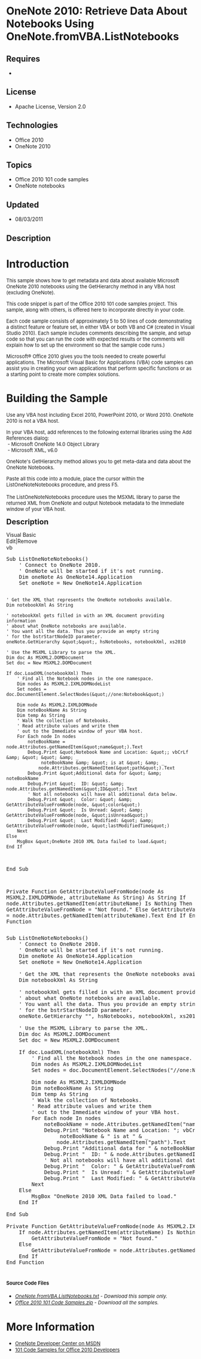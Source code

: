 # OneNote 2010: Retrieve Data About Notebooks Using OneNote.fromVBA.ListNotebooks
## Requires
- 
## License
- Apache License, Version 2.0
## Technologies
- Office 2010
- OneNote 2010
## Topics
- Office 2010 101 code samples
- OneNote notebooks
## Updated
- 08/03/2011
## Description

<h1>Introduction</h1>
<p><span style="font-size:small">This sample shows how to get metadata and data about available Microsoft OneNote 2010 notebooks using the GetHierarchy method in any VBA host (excluding OneNote).</span></p>
<p><span style="font-size:small">This code snippet is part of the Office 2010 101 code samples project. This sample, along with others, is offered here to incorporate directly in your code.</span></p>
<p><span style="font-size:small">Each code sample consists of approximately 5 to 50 lines of code demonstrating a distinct feature or feature set, in either VBA or both VB and C# (created in Visual Studio 2010). Each sample includes comments describing the
 sample, and setup code so that you can run the code with expected results or the comments will explain how to set up the environment so that the sample code runs.)</span></p>
<p><span style="font-size:small">Microsoft&reg; Office 2010 gives you the tools needed to create powerful applications. The Microsoft Visual Basic for Applications (VBA) code samples can assist you in creating your own applications that perform specific functions
 or as a starting point to create more complex solutions.</span></p>
<h1><span>Building the Sample</span></h1>
<p><span style="font-size:small">Use any VBA host including Excel 2010, PowerPoint 2010, or Word 2010. OneNote 2010 is not a VBA host.</span></p>
<p><span style="font-size:small">In your VBA host, add references to the following external libraries using the Add References dialog:</span><br>
<span style="font-size:small">&nbsp;- Microsoft OneNote 14.0 Object Library</span><br>
<span style="font-size:small">&nbsp;- Microsoft XML, v6.0</span></p>
<p><span style="font-size:small">OneNote's GetHierarchy method allows you to get meta-data and data about the OneNote Notebooks.</span></p>
<p><span style="font-size:small">Paste all this code into a module, place the cursor within the ListOneNoteNotebooks procedure, and press F5.</span><br>
<br>
<span style="font-size:small">The ListOneNoteNotebooks procedure uses the MSXML library to parse the returned XML from OneNote and output Notebook metadata to the Immediate window of your VBA host.</span></p>
<p><span style="font-size:20px; font-weight:bold">Description</span></p>
<div class="scriptcode">
<div class="pluginEditHolder" pluginCommand="mceScriptCode">
<div class="title"><span>Visual Basic</span></div>
<div class="pluginLinkHolder"><span class="pluginEditHolderLink">Edit</span>|<span class="pluginRemoveHolderLink">Remove</span></div>
<span class="hidden">vb</span>
<pre class="hidden">Sub ListOneNoteNotebooks()
    ' Connect to OneNote 2010.
    ' OneNote will be started if it's not running.
    Dim oneNote As OneNote14.Application
    Set oneNote = New OneNote14.Application
    
    ' Get the XML that represents the OneNote notebooks available.
    Dim notebookXml As String
    
    ' notebookXml gets filled in with an XML document providing information
    ' about what OneNote notebooks are available.
    ' You want all the data. Thus you provide an empty string
    ' for the bstrStartNodeID parameter.
    oneNote.GetHierarchy &quot;&quot;, hsNotebooks, notebookXml, xs2010
    
    ' Use the MSXML Library to parse the XML.
    Dim doc As MSXML2.DOMDocument
    Set doc = New MSXML2.DOMDocument
    
    If doc.LoadXML(notebookXml) Then
        ' Find all the Notebook nodes in the one namespace.
        Dim nodes As MSXML2.IXMLDOMNodeList
        Set nodes = doc.DocumentElement.SelectNodes(&quot;//one:Notebook&quot;)
            
        Dim node As MSXML2.IXMLDOMNode
        Dim noteBookName As String
        Dim temp As String
        ' Walk the collection of Notebooks.
        ' Read attribute values and write them
        ' out to the Immediate window of your VBA host.
        For Each node In nodes
            noteBookName = node.Attributes.getNamedItem(&quot;name&quot;).Text
            Debug.Print &quot;Notebook Name and Location: &quot;; vbCrLf &amp; &quot; &quot; &amp; _
                 noteBookName &amp; &quot; is at &quot; &amp; _
                node.Attributes.getNamedItem(&quot;path&quot;).Text
            Debug.Print &quot;Additional data for &quot; &amp; noteBookName
            Debug.Print &quot;  ID: &quot; &amp; node.Attributes.getNamedItem(&quot;ID&quot;).Text
            ' Not all notebooks will have all additional data below.
            Debug.Print &quot;  Color: &quot; &amp; GetAttributeValueFromNode(node, &quot;color&quot;)
            Debug.Print &quot;  Is Unread: &quot; &amp; GetAttributeValueFromNode(node, &quot;isUnread&quot;)
            Debug.Print &quot;  Last Modified: &quot; &amp; GetAttributeValueFromNode(node, &quot;lastModifiedTime&quot;)
        Next
    Else
        MsgBox &quot;OneNote 2010 XML Data failed to load.&quot;
    End If
    
End Sub

Private Function GetAttributeValueFromNode(node As MSXML2.IXMLDOMNode, attributeName As String) As String
    If node.Attributes.getNamedItem(attributeName) Is Nothing Then
        GetAttributeValueFromNode = &quot;Not found.&quot;
    Else
        GetAttributeValueFromNode = node.Attributes.getNamedItem(attributeName).Text
    End If
End Function</pre>
<div class="preview">
<pre class="vb"><span class="visualBasic__keyword">Sub</span>&nbsp;ListOneNoteNotebooks()&nbsp;
&nbsp;&nbsp;&nbsp;&nbsp;<span class="visualBasic__com">'&nbsp;Connect&nbsp;to&nbsp;OneNote&nbsp;2010.</span>&nbsp;
&nbsp;&nbsp;&nbsp;&nbsp;<span class="visualBasic__com">'&nbsp;OneNote&nbsp;will&nbsp;be&nbsp;started&nbsp;if&nbsp;it's&nbsp;not&nbsp;running.</span>&nbsp;
&nbsp;&nbsp;&nbsp;&nbsp;<span class="visualBasic__keyword">Dim</span>&nbsp;oneNote&nbsp;<span class="visualBasic__keyword">As</span>&nbsp;OneNote14.Application&nbsp;
&nbsp;&nbsp;&nbsp;&nbsp;<span class="visualBasic__keyword">Set</span>&nbsp;oneNote&nbsp;=&nbsp;<span class="visualBasic__keyword">New</span>&nbsp;OneNote14.Application&nbsp;
&nbsp;&nbsp;&nbsp;&nbsp;&nbsp;
&nbsp;&nbsp;&nbsp;&nbsp;<span class="visualBasic__com">'&nbsp;Get&nbsp;the&nbsp;XML&nbsp;that&nbsp;represents&nbsp;the&nbsp;OneNote&nbsp;notebooks&nbsp;available.</span>&nbsp;
&nbsp;&nbsp;&nbsp;&nbsp;<span class="visualBasic__keyword">Dim</span>&nbsp;notebookXml&nbsp;<span class="visualBasic__keyword">As</span>&nbsp;<span class="visualBasic__keyword">String</span>&nbsp;
&nbsp;&nbsp;&nbsp;&nbsp;&nbsp;
&nbsp;&nbsp;&nbsp;&nbsp;<span class="visualBasic__com">'&nbsp;notebookXml&nbsp;gets&nbsp;filled&nbsp;in&nbsp;with&nbsp;an&nbsp;XML&nbsp;document&nbsp;providing&nbsp;information</span>&nbsp;
&nbsp;&nbsp;&nbsp;&nbsp;<span class="visualBasic__com">'&nbsp;about&nbsp;what&nbsp;OneNote&nbsp;notebooks&nbsp;are&nbsp;available.</span>&nbsp;
&nbsp;&nbsp;&nbsp;&nbsp;<span class="visualBasic__com">'&nbsp;You&nbsp;want&nbsp;all&nbsp;the&nbsp;data.&nbsp;Thus&nbsp;you&nbsp;provide&nbsp;an&nbsp;empty&nbsp;string</span>&nbsp;
&nbsp;&nbsp;&nbsp;&nbsp;<span class="visualBasic__com">'&nbsp;for&nbsp;the&nbsp;bstrStartNodeID&nbsp;parameter.</span>&nbsp;
&nbsp;&nbsp;&nbsp;&nbsp;oneNote.GetHierarchy&nbsp;<span class="visualBasic__string">&quot;&quot;</span>,&nbsp;hsNotebooks,&nbsp;notebookXml,&nbsp;xs2010&nbsp;
&nbsp;&nbsp;&nbsp;&nbsp;&nbsp;
&nbsp;&nbsp;&nbsp;&nbsp;<span class="visualBasic__com">'&nbsp;Use&nbsp;the&nbsp;MSXML&nbsp;Library&nbsp;to&nbsp;parse&nbsp;the&nbsp;XML.</span>&nbsp;
&nbsp;&nbsp;&nbsp;&nbsp;<span class="visualBasic__keyword">Dim</span>&nbsp;doc&nbsp;<span class="visualBasic__keyword">As</span>&nbsp;MSXML2.DOMDocument&nbsp;
&nbsp;&nbsp;&nbsp;&nbsp;<span class="visualBasic__keyword">Set</span>&nbsp;doc&nbsp;=&nbsp;<span class="visualBasic__keyword">New</span>&nbsp;MSXML2.DOMDocument&nbsp;
&nbsp;&nbsp;&nbsp;&nbsp;&nbsp;
&nbsp;&nbsp;&nbsp;&nbsp;<span class="visualBasic__keyword">If</span>&nbsp;doc.LoadXML(notebookXml)&nbsp;<span class="visualBasic__keyword">Then</span>&nbsp;
&nbsp;&nbsp;&nbsp;&nbsp;&nbsp;&nbsp;&nbsp;&nbsp;<span class="visualBasic__com">'&nbsp;Find&nbsp;all&nbsp;the&nbsp;Notebook&nbsp;nodes&nbsp;in&nbsp;the&nbsp;one&nbsp;namespace.</span>&nbsp;
&nbsp;&nbsp;&nbsp;&nbsp;&nbsp;&nbsp;&nbsp;&nbsp;<span class="visualBasic__keyword">Dim</span>&nbsp;nodes&nbsp;<span class="visualBasic__keyword">As</span>&nbsp;MSXML2.IXMLDOMNodeList&nbsp;
&nbsp;&nbsp;&nbsp;&nbsp;&nbsp;&nbsp;&nbsp;&nbsp;<span class="visualBasic__keyword">Set</span>&nbsp;nodes&nbsp;=&nbsp;doc.DocumentElement.SelectNodes(<span class="visualBasic__string">&quot;//one:Notebook&quot;</span>)&nbsp;
&nbsp;&nbsp;&nbsp;&nbsp;&nbsp;&nbsp;&nbsp;&nbsp;&nbsp;&nbsp;&nbsp;&nbsp;&nbsp;
&nbsp;&nbsp;&nbsp;&nbsp;&nbsp;&nbsp;&nbsp;&nbsp;<span class="visualBasic__keyword">Dim</span>&nbsp;node&nbsp;<span class="visualBasic__keyword">As</span>&nbsp;MSXML2.IXMLDOMNode&nbsp;
&nbsp;&nbsp;&nbsp;&nbsp;&nbsp;&nbsp;&nbsp;&nbsp;<span class="visualBasic__keyword">Dim</span>&nbsp;noteBookName&nbsp;<span class="visualBasic__keyword">As</span>&nbsp;<span class="visualBasic__keyword">String</span>&nbsp;
&nbsp;&nbsp;&nbsp;&nbsp;&nbsp;&nbsp;&nbsp;&nbsp;<span class="visualBasic__keyword">Dim</span>&nbsp;temp&nbsp;<span class="visualBasic__keyword">As</span>&nbsp;<span class="visualBasic__keyword">String</span>&nbsp;
&nbsp;&nbsp;&nbsp;&nbsp;&nbsp;&nbsp;&nbsp;&nbsp;<span class="visualBasic__com">'&nbsp;Walk&nbsp;the&nbsp;collection&nbsp;of&nbsp;Notebooks.</span>&nbsp;
&nbsp;&nbsp;&nbsp;&nbsp;&nbsp;&nbsp;&nbsp;&nbsp;<span class="visualBasic__com">'&nbsp;Read&nbsp;attribute&nbsp;values&nbsp;and&nbsp;write&nbsp;them</span>&nbsp;
&nbsp;&nbsp;&nbsp;&nbsp;&nbsp;&nbsp;&nbsp;&nbsp;<span class="visualBasic__com">'&nbsp;out&nbsp;to&nbsp;the&nbsp;Immediate&nbsp;window&nbsp;of&nbsp;your&nbsp;VBA&nbsp;host.</span>&nbsp;
&nbsp;&nbsp;&nbsp;&nbsp;&nbsp;&nbsp;&nbsp;&nbsp;<span class="visualBasic__keyword">For</span>&nbsp;<span class="visualBasic__keyword">Each</span>&nbsp;node&nbsp;<span class="visualBasic__keyword">In</span>&nbsp;nodes&nbsp;
&nbsp;&nbsp;&nbsp;&nbsp;&nbsp;&nbsp;&nbsp;&nbsp;&nbsp;&nbsp;&nbsp;&nbsp;noteBookName&nbsp;=&nbsp;node.Attributes.getNamedItem(<span class="visualBasic__string">&quot;name&quot;</span>).Text&nbsp;
&nbsp;&nbsp;&nbsp;&nbsp;&nbsp;&nbsp;&nbsp;&nbsp;&nbsp;&nbsp;&nbsp;&nbsp;Debug.Print&nbsp;<span class="visualBasic__string">&quot;Notebook&nbsp;Name&nbsp;and&nbsp;Location:&nbsp;&quot;</span>;&nbsp;vbCrLf&nbsp;&amp;&nbsp;<span class="visualBasic__string">&quot;&nbsp;&quot;</span>&nbsp;&amp;&nbsp;_&nbsp;
&nbsp;&nbsp;&nbsp;&nbsp;&nbsp;&nbsp;&nbsp;&nbsp;&nbsp;&nbsp;&nbsp;&nbsp;&nbsp;&nbsp;&nbsp;&nbsp;&nbsp;noteBookName&nbsp;&amp;&nbsp;<span class="visualBasic__string">&quot;&nbsp;is&nbsp;at&nbsp;&quot;</span>&nbsp;&amp;&nbsp;_&nbsp;
&nbsp;&nbsp;&nbsp;&nbsp;&nbsp;&nbsp;&nbsp;&nbsp;&nbsp;&nbsp;&nbsp;&nbsp;&nbsp;&nbsp;&nbsp;&nbsp;node.Attributes.getNamedItem(<span class="visualBasic__string">&quot;path&quot;</span>).Text&nbsp;
&nbsp;&nbsp;&nbsp;&nbsp;&nbsp;&nbsp;&nbsp;&nbsp;&nbsp;&nbsp;&nbsp;&nbsp;Debug.Print&nbsp;<span class="visualBasic__string">&quot;Additional&nbsp;data&nbsp;for&nbsp;&quot;</span>&nbsp;&amp;&nbsp;noteBookName&nbsp;
&nbsp;&nbsp;&nbsp;&nbsp;&nbsp;&nbsp;&nbsp;&nbsp;&nbsp;&nbsp;&nbsp;&nbsp;Debug.Print&nbsp;<span class="visualBasic__string">&quot;&nbsp;&nbsp;ID:&nbsp;&quot;</span>&nbsp;&amp;&nbsp;node.Attributes.getNamedItem(<span class="visualBasic__string">&quot;ID&quot;</span>).Text&nbsp;
&nbsp;&nbsp;&nbsp;&nbsp;&nbsp;&nbsp;&nbsp;&nbsp;&nbsp;&nbsp;&nbsp;&nbsp;<span class="visualBasic__com">'&nbsp;Not&nbsp;all&nbsp;notebooks&nbsp;will&nbsp;have&nbsp;all&nbsp;additional&nbsp;data&nbsp;below.</span>&nbsp;
&nbsp;&nbsp;&nbsp;&nbsp;&nbsp;&nbsp;&nbsp;&nbsp;&nbsp;&nbsp;&nbsp;&nbsp;Debug.Print&nbsp;<span class="visualBasic__string">&quot;&nbsp;&nbsp;Color:&nbsp;&quot;</span>&nbsp;&amp;&nbsp;GetAttributeValueFromNode(node,&nbsp;<span class="visualBasic__string">&quot;color&quot;</span>)&nbsp;
&nbsp;&nbsp;&nbsp;&nbsp;&nbsp;&nbsp;&nbsp;&nbsp;&nbsp;&nbsp;&nbsp;&nbsp;Debug.Print&nbsp;<span class="visualBasic__string">&quot;&nbsp;&nbsp;Is&nbsp;Unread:&nbsp;&quot;</span>&nbsp;&amp;&nbsp;GetAttributeValueFromNode(node,&nbsp;<span class="visualBasic__string">&quot;isUnread&quot;</span>)&nbsp;
&nbsp;&nbsp;&nbsp;&nbsp;&nbsp;&nbsp;&nbsp;&nbsp;&nbsp;&nbsp;&nbsp;&nbsp;Debug.Print&nbsp;<span class="visualBasic__string">&quot;&nbsp;&nbsp;Last&nbsp;Modified:&nbsp;&quot;</span>&nbsp;&amp;&nbsp;GetAttributeValueFromNode(node,&nbsp;<span class="visualBasic__string">&quot;lastModifiedTime&quot;</span>)&nbsp;
&nbsp;&nbsp;&nbsp;&nbsp;&nbsp;&nbsp;&nbsp;&nbsp;<span class="visualBasic__keyword">Next</span>&nbsp;
&nbsp;&nbsp;&nbsp;&nbsp;<span class="visualBasic__keyword">Else</span>&nbsp;
&nbsp;&nbsp;&nbsp;&nbsp;&nbsp;&nbsp;&nbsp;&nbsp;MsgBox&nbsp;<span class="visualBasic__string">&quot;OneNote&nbsp;2010&nbsp;XML&nbsp;Data&nbsp;failed&nbsp;to&nbsp;load.&quot;</span>&nbsp;
&nbsp;&nbsp;&nbsp;&nbsp;<span class="visualBasic__keyword">End</span>&nbsp;<span class="visualBasic__keyword">If</span>&nbsp;
&nbsp;&nbsp;&nbsp;&nbsp;&nbsp;
<span class="visualBasic__keyword">End</span>&nbsp;<span class="visualBasic__keyword">Sub</span>&nbsp;
&nbsp;
<span class="visualBasic__keyword">Private</span>&nbsp;<span class="visualBasic__keyword">Function</span>&nbsp;GetAttributeValueFromNode(node&nbsp;<span class="visualBasic__keyword">As</span>&nbsp;MSXML2.IXMLDOMNode,&nbsp;attributeName&nbsp;<span class="visualBasic__keyword">As</span>&nbsp;<span class="visualBasic__keyword">String</span>)&nbsp;<span class="visualBasic__keyword">As</span>&nbsp;<span class="visualBasic__keyword">String</span>&nbsp;
&nbsp;&nbsp;&nbsp;&nbsp;<span class="visualBasic__keyword">If</span>&nbsp;node.Attributes.getNamedItem(attributeName)&nbsp;<span class="visualBasic__keyword">Is</span>&nbsp;<span class="visualBasic__keyword">Nothing</span>&nbsp;<span class="visualBasic__keyword">Then</span>&nbsp;
&nbsp;&nbsp;&nbsp;&nbsp;&nbsp;&nbsp;&nbsp;&nbsp;GetAttributeValueFromNode&nbsp;=&nbsp;<span class="visualBasic__string">&quot;Not&nbsp;found.&quot;</span>&nbsp;
&nbsp;&nbsp;&nbsp;&nbsp;<span class="visualBasic__keyword">Else</span>&nbsp;
&nbsp;&nbsp;&nbsp;&nbsp;&nbsp;&nbsp;&nbsp;&nbsp;GetAttributeValueFromNode&nbsp;=&nbsp;node.Attributes.getNamedItem(attributeName).Text&nbsp;
&nbsp;&nbsp;&nbsp;&nbsp;<span class="visualBasic__keyword">End</span>&nbsp;<span class="visualBasic__keyword">If</span>&nbsp;
<span class="visualBasic__keyword">End</span>&nbsp;<span class="visualBasic__keyword">Function</span></pre>
</div>
</div>
</div>
<h1><span style="font-size:small">Source Code Files</span></h1>
<ul>
<li><span style="font-size:small"><em><em><a id="26002" href="/site/view/file/26002/1/OneNote.fromVBA.ListNotebooks.txt">OneNote.fromVBA.ListNotebooks.txt</a>&nbsp;- Download this sample only.<br>
</em></em></span></li><li><span style="font-size:small"><em><em><a id="26003" href="/site/view/file/26003/1/Office%202010%20101%20Code%20Samples.zip">Office 2010 101 Code Samples.zip</a>&nbsp;- Download all the samples.</em></em></span>
</li></ul>
<h1>More Information</h1>
<ul>
<li><span style="font-size:small"><a href="http://msdn.microsoft.com/en-us/office/aa905452">OneNote Developer Center on MSDN</a></span>
</li><li><span style="font-size:small"><a href="http://msdn.microsoft.com/en-us/office/hh360994">101 Code Samples for Office 2010 Developers</a></span>
</li></ul>
